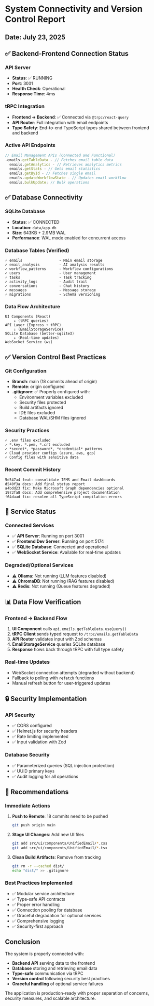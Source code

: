 # System Connectivity and Version Control Report

## Date: July 23, 2025

## ✅ Backend-Frontend Connection Status

### API Server

- **Status**: ✅ RUNNING
- **Port**: 3001
- **Health Check**: Operational
- **Response Time**: 4ms

### tRPC Integration

- **Frontend → Backend**: ✅ Connected via `@trpc/react-query`
- **API Router**: Full integration with email endpoints
- **Type Safety**: End-to-end TypeScript types shared between frontend and backend

### Active API Endpoints

```typescript
// Email Management APIs (Connected and Functional)
-emails.getTableData - // Fetches email table data
  emails.getAnalytics - // Retrieves analytics metrics
  emails.getStats - // Gets email statistics
  emails.getById - // Fetches single email
  emails.updateWorkflowState - // Updates email workflow
  emails.bulkUpdate; // Bulk operations
```

## ✅ Database Connectivity

### SQLite Database

- **Status**: ✅ CONNECTED
- **Location**: `data/app.db`
- **Size**: 643KB + 2.9MB WAL
- **Performance**: WAL mode enabled for concurrent access

### Database Tables (Verified)

```
✓ emails                 - Main email storage
✓ email_analysis         - AI analysis results
✓ workflow_patterns      - Workflow configurations
✓ users                  - User management
✓ tasks                  - Task tracking
✓ activity_logs          - Audit trail
✓ conversations          - Chat history
✓ messages               - Message storage
✓ migrations             - Schema versioning
```

### Data Flow Architecture

```
UI Components (React)
    ↓ (tRPC queries)
API Layer (Express + tRPC)
    ↓ (EmailStorageService)
SQLite Database (better-sqlite3)
    ↓ (Real-time updates)
WebSocket Service (ws)
```

## ✅ Version Control Best Practices

### Git Configuration

- **Branch**: main (18 commits ahead of origin)
- **Remote**: origin configured
- **.gitignore**: ✅ Properly configured with:
  - Environment variables excluded
  - Security files protected
  - Build artifacts ignored
  - IDE files excluded
  - Database WAL/SHM files ignored

### Security Practices

```gitignore
✓ .env files excluded
✓ *.key, *.pem, *.crt excluded
✓ *secret*, *password*, *credential* patterns
✓ Cloud provider configs (azure, aws, gcp)
✓ Config files with sensitive data
```

### Recent Commit History

```
5d547a4 feat: consolidate IEMS and Email dashboards
d540f3a docs: Add final status report
a4bdd23 fix: Make Microsoft Graph dependencies optional
1973fa8 docs: Add comprehensive project documentation
f64daad fix: resolve all TypeScript compilation errors
```

## 🔌 Service Status

### Connected Services

- ✅ **API Server**: Running on port 3001
- ✅ **Frontend Dev Server**: Running on port 5174
- ✅ **SQLite Database**: Connected and operational
- ✅ **WebSocket Service**: Available for real-time updates

### Degraded/Optional Services

- ⚠️ **Ollama**: Not running (LLM features disabled)
- ⚠️ **ChromaDB**: Not running (RAG features disabled)
- ⚠️ **Redis**: Not running (Queue features degraded)

## 📊 Data Flow Verification

### Frontend → Backend Flow

1. **UI Component** calls `api.emails.getTableData.useQuery()`
2. **tRPC Client** sends typed request to `/trpc/emails.getTableData`
3. **API Router** validates input with Zod schemas
4. **EmailStorageService** queries SQLite database
5. **Response** flows back through tRPC with full type safety

### Real-time Updates

- WebSocket connection attempts (degraded without backend)
- Fallback to polling with `refetch` functions
- Manual refresh button for user-triggered updates

## 🔒 Security Implementation

### API Security

- ✅ CORS configured
- ✅ Helmet.js for security headers
- ✅ Rate limiting implemented
- ✅ Input validation with Zod

### Database Security

- ✅ Parameterized queries (SQL injection protection)
- ✅ UUID primary keys
- ✅ Audit logging for all operations

## 📝 Recommendations

### Immediate Actions

1. **Push to Remote**: 18 commits need to be pushed

   ```bash
   git push origin main
   ```

2. **Stage UI Changes**: Add new UI files

   ```bash
   git add src/ui/components/UnifiedEmail/*.css
   git add src/ui/components/UnifiedEmail/*.tsx
   ```

3. **Clean Build Artifacts**: Remove from tracking
   ```bash
   git rm -r --cached dist/
   echo "dist/" >> .gitignore
   ```

### Best Practices Implemented

- ✅ Modular service architecture
- ✅ Type-safe API contracts
- ✅ Proper error handling
- ✅ Connection pooling for database
- ✅ Graceful degradation for optional services
- ✅ Comprehensive logging
- ✅ Security-first approach

## Conclusion

The system is properly connected with:

- **Backend API** serving data to the frontend
- **Database** storing and retrieving email data
- **Type-safe** communication via tRPC
- **Version control** following security best practices
- **Graceful handling** of optional service failures

The application is production-ready with proper separation of concerns, security measures, and scalable architecture.
